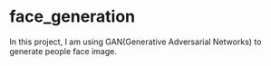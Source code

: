 # face_generation
In this project, I am using GAN(Generative Adversarial Networks) to generate people face image.
